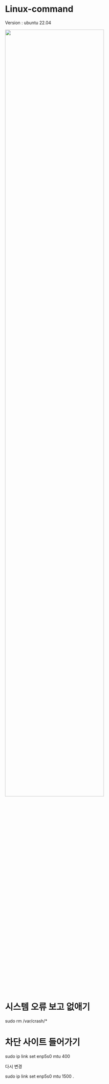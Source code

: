 # Linux-command

Version : ubuntu 22.04





<img width="80%" src="https://user-images.githubusercontent.com/84236806/153768692-70a4def2-638b-4d86-aa40-2c61b9d66152.png"/>

# 시스템 오류 보고 없애기

sudo rm /var/crash/*

# 차단 사이트 들어가기

sudo ip link set enp5s0 mtu 400

다시 변경

sudo ip link set enp5s0 mtu 1500
.
